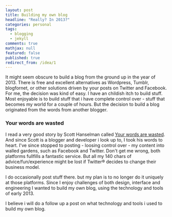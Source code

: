 ```yaml
---
layout: post
title: Building my own blog
headline: "Really? In 2013?"
categories: personal
tags: 
  - blogging
  - jekyll
comments: true
mathjax: null
featured: false
published: true
redirect_from: /idea/1
---
```


It might seem obscure to build a blog from the ground up in the year of 2013. There is free and excellent alternatives as Wordpress, Tumblr, blogfornet, or other solutions driven by your posts on Twitter and Facebook. For me, the decision was kind of easy. I have an childish itch to build stuff. Most enjoyable is to build stuff that i have complete control over - stuff that becomes my world for a couple of hours. But the decision to build a blog originated from the words from another blogger.

### Your words are wasted  ###

I read a very good story by Scott Hanselman called [Your words are wasted](http://www.hanselman.com/blog/YourWordsAreWasted.aspx). And since Scott is a blogger and developer i look up to, I took his words to heart. I've since stopped to posting - loosing control over - my content into walled gardens, such as Facebook and Twitter. Don't get me wrong, both platforms fullfills a fantastic service. But all my 140 chars of advice/fun/experience might be lost if Twitter® decides to change their business model.

I do occasionally post stuff there. but my plan is to no longer do it uniquely at those platforms. Since I enjoy challenges of both design, interface and engineering I wanted to build my own blog, using the technology and tools of early 2013.

I believe i will do a follow up a post on what technology and tools i used to build my own blog.
